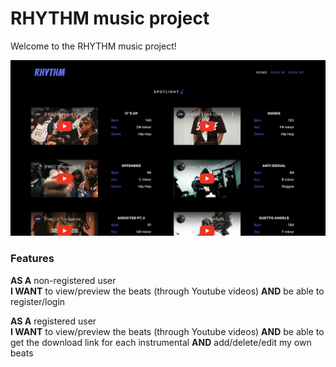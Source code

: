 # RHYTHM music project

Welcome to the RHYTHM music project!

![RHYTHM main page](design.png)

### **Features**

**AS A** non-registered user  
**I WANT** to view/preview the beats (through Youtube videos)
**AND** be able to register/login

**AS A** registered user  
**I WANT** to view/preview the beats (through Youtube videos)
**AND** be able to get the download link for each instrumental
**AND** add/delete/edit my own beats
